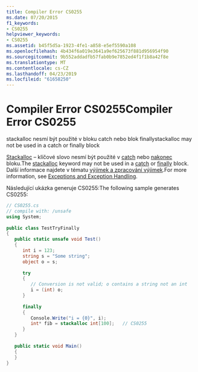 ```yaml
---
title: Compiler Error CS0255
ms.date: 07/20/2015
f1_keywords:
- CS0255
helpviewer_keywords:
- CS0255
ms.assetid: b45f5d5a-1923-4fe1-a858-e5ef5590a108
ms.openlocfilehash: 4b434f6a019e3641a9ef625673f881d956954f90
ms.sourcegitcommit: 9b552addadfb57fab0b9e7852ed4f1f1b8a42f8e
ms.translationtype: MT
ms.contentlocale: cs-CZ
ms.lasthandoff: 04/23/2019
ms.locfileid: "61658250"
---
```

# <a name="compiler-error-cs0255"></a><span data-ttu-id="6e1df-102">Compiler Error CS0255</span><span class="sxs-lookup"><span data-stu-id="6e1df-102">Compiler Error CS0255</span></span>
<span data-ttu-id="6e1df-103">stackalloc nesmí být použité v bloku catch nebo blok finally</span><span class="sxs-lookup"><span data-stu-id="6e1df-103">stackalloc may not be used in a catch or finally block</span></span>  
  
 <span data-ttu-id="6e1df-104">[Stackalloc](../../csharp/language-reference/keywords/stackalloc.md) – klíčové slovo nesmí být použité v [catch](../../csharp/language-reference/keywords/try-catch.md) nebo [nakonec](../../csharp/language-reference/keywords/try-catch-finally.md) bloku.</span><span class="sxs-lookup"><span data-stu-id="6e1df-104">The [stackalloc](../../csharp/language-reference/keywords/stackalloc.md) keyword may not be used in a [catch](../../csharp/language-reference/keywords/try-catch.md) or [finally](../../csharp/language-reference/keywords/try-catch-finally.md) block.</span></span> <span data-ttu-id="6e1df-105">Další informace najdete v tématu [výjimek a zpracování výjimek](../../csharp/programming-guide/exceptions/index.md).</span><span class="sxs-lookup"><span data-stu-id="6e1df-105">For more information, see [Exceptions and Exception Handling](../../csharp/programming-guide/exceptions/index.md).</span></span>  
  
 <span data-ttu-id="6e1df-106">Následující ukázka generuje CS0255:</span><span class="sxs-lookup"><span data-stu-id="6e1df-106">The following sample generates CS0255:</span></span>  
  
```csharp  
// CS0255.cs  
// compile with: /unsafe  
using System;  
  
public class TestTryFinally  
{  
   public static unsafe void Test()  
   {  
      int i = 123;  
      string s = "Some string";  
      object o = s;  
  
      try  
      {  
         // Conversion is not valid; o contains a string not an int  
         i = (int) o;  
      }  
  
      finally  
      {  
         Console.Write("i = {0}", i);  
         int* fib = stackalloc int[100];   // CS0255  
      }  
   }  
  
   public static void Main()  
   {  
   }  
}  
```
